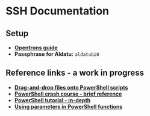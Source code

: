 # SSH Documentation
## Setup
- **[Opentrons guide](https://support.opentrons.com/s/article/Setting-up-SSH-access-to-your-OT-2)**
- **Passphrase for Aldatu:** `aldatubi0`

## Reference links - a work in progress
- **[Drag-and-drop files onto PowerShell scripts](https://stackoverflow.com/questions/2819908/drag-and-drop-to-a-powershell-script/67655089#67655089)**
- **[PowerShell crash course - brief reference](https://www.finitewisdom.com/blogs/joshua-golub/2020/11/27/a-crash-course-in-powershell-scripting)**
- **[PowerShell tutorial - in-depth](https://powershellbyexample.dev/)**
- **[Using parameters in PowerShell functions](https://www.techtarget.com/searchwindowsserver/tip/Understanding-the-parameters-of-Windows-PowerShell-functions)**
